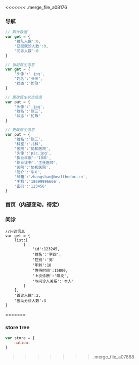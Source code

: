 
<<<<<<< .merge_file_a08176
### **导航**

```javascript
// 累计数据
var get = {
    '排队人数':0,
    '已经就诊人数':0,
    '问诊人数':0
}
```

```javascript
// 当前医生信息
var get = {
    '头像':'.jpg',
    '姓名':'张三',
    '状态':'忙碌'
}
```


```javascript
// 更改医生状态信息
var put = {
    '头像':'.jpg',
    '姓名':'张三',
    '状态':'忙碌'
}
```

```javascript
// 更改医生信息
var put = {
    '姓名':'张三',
    '科室':'儿科',
    '医院':'协和医院',
    '头像':'pic.jpg',
    '执业年限':'10年',
    '职业证书':'主任医师',
    '医院':'协和医院',
    '简介':'牛X',
    '邮箱':'zhangshan@healthedoc.cn',
    '手机':'18699996666',
    '密码':'123456'
}
```

### **首页（内部变动，待定）**

### **问诊**

```
//问诊信息
var get = {
    list:[
        {
            'id':123245,
            '姓名':'李四',
            '性别':'男'
            '年龄':18
            '等待时间':15000,
            '上次诊断':'咽炎',
            '与问诊人关系':'本人'
        }
    ],
    '首诊人数':2,
    '医助分诊人数':3
}
```
=======
### **store tree**

```javascript
var store = {
    nation:
}
```

>>>>>>> .merge_file_a07868









